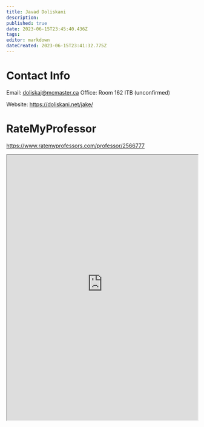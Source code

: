 ```yaml
---
title: Javad Doliskani
description: 
published: true
date: 2023-06-15T23:45:40.436Z
tags: 
editor: markdown
dateCreated: 2023-06-15T23:41:32.775Z
---
```


# Contact Info
Email: doliskaj@mcmaster.ca
Office: Room 162 ITB (unconfirmed)

Website: https://doliskani.net/jake/

# RateMyProfessor
https://www.ratemyprofessors.com/professor/2566777
<iframe src="https://www.ratemyprofessors.com/professor/2566777" title="RateMyProfessors" width=100% height=700px />